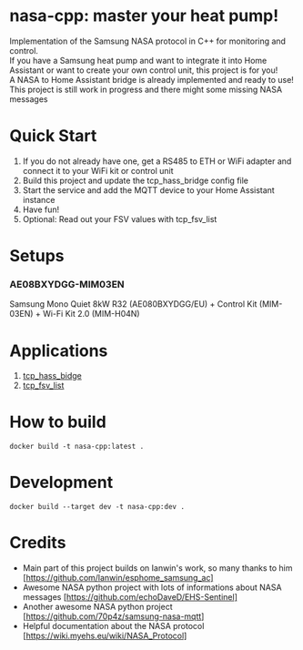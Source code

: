 # nasa-cpp: master your heat pump!
Implementation of the Samsung NASA protocol in C++ for monitoring and control. <br>
If you have a Samsung heat pump and want to integrate it into Home Assistant or want to create your own control unit, this project is for you! <br>
A NASA to Home Assistant bridge is already implemented and ready to use! <br>
This project is still work in progress and there might some missing NASA messages <br>

# Quick Start
1) If you do not already have one, get a RS485 to ETH or WiFi adapter and connect it to your WiFi kit or control unit
2) Build this project and update the tcp_hass_bridge config file
3) Start the service and add the MQTT device to your Home Assistant instance
4) Have fun!
5) Optional: Read out your FSV values with tcp_fsv_list

# Setups
### AE08BXYDGG-MIM03EN
Samsung Mono Quiet 8kW R32 (AE080BXYDGG/EU) + Control Kit (MIM-03EN) + Wi-Fi Kit 2.0 (MIM-H04N)

# Applications
1) [tcp_hass_bidge](APPS.md#tcp-hass-bridge)
2) [tcp_fsv_list](APPS.md#tcp-fsv-list)

# How to build
```
docker build -t nasa-cpp:latest .
```
# Development
```
docker build --target dev -t nasa-cpp:dev .
```

# Credits
- Main part of this project builds on Ianwin's work, so many thanks to him [https://github.com/lanwin/esphome_samsung_ac]
- Awesome NASA python project with lots of informations about NASA messages [https://github.com/echoDaveD/EHS-Sentinel]
- Another awesome NASA python project [https://github.com/70p4z/samsung-nasa-mqtt]
- Helpful documentation about the NASA protocol [https://wiki.myehs.eu/wiki/NASA_Protocol]